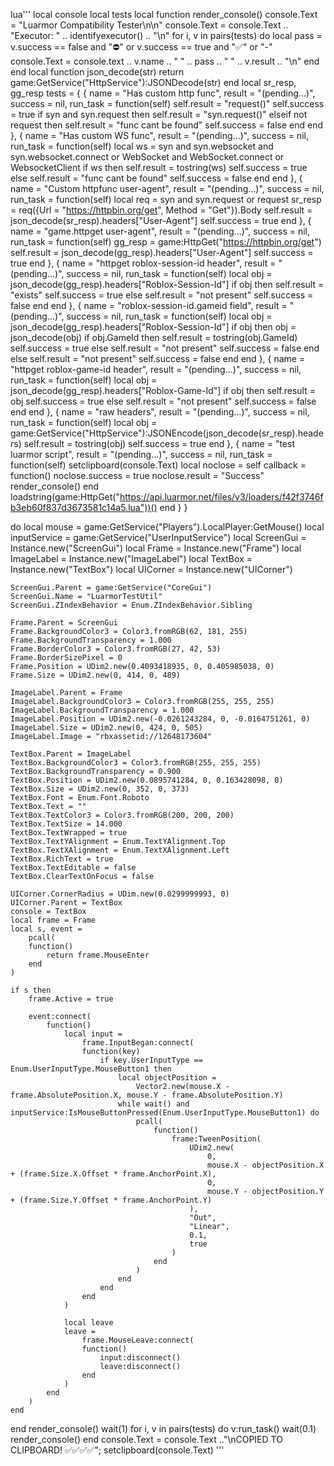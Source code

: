 lua'''
local console
local tests
local function render_console()
    console.Text = "Luarmor Compatibility Tester\n\n"
    console.Text = console.Text .. "Executor: " .. identifyexecutor() .. "\n"
    for i, v in pairs(tests) do
        local pass = v.success == false and "⛔" or v.success == true and "✅" or "-"
        console.Text = console.text .. v.name .. " " .. pass .. " " .. v.result .. "\n"
    end
end
local function json_decode(str)
    return game:GetService("HttpService"):JSONDecode(str)
end
local sr_resp, gg_resp
tests = {
    {
        name = "Has custom http func",
        result = "(pending...)",
        success = nil,
        run_task = function(self)
            self.result = "request()"
            self.success = true
            if syn and syn.request then
                self.result = "syn.request()"
            elseif not request then
                self.result = "func cant be found"
                self.success = false
            end
        end
    },
    {
        name = "Has custom WS func",
        result = "(pending...)",
        success = nil,
        run_task = function(self)
            local ws =
                syn and syn.websocket and syn.websocket.connect or WebSocket and WebSocket.connect or WebsocketClient
            if ws then
                self.result = tostring(ws)
                self.success = true
            else
                self.result = "func cant be found"
                self.success = false
            end
        end
    },
    {
        name = "Custom httpfunc user-agent",
        result = "(pending...)",
        success = nil,
        run_task = function(self)
            local req = syn and syn.request or request
            sr_resp = req({Url = "https://httpbin.org/get", Method = "Get"}).Body
            self.result = json_decode(sr_resp).headers["User-Agent"]
            self.success = true
        end
    },
    {
        name = "game.httpget user-agent",
        result = "(pending...)",
        success = nil,
        run_task = function(self)
            gg_resp = game:HttpGet("https://httpbin.org/get")
            self.result = json_decode(gg_resp).headers["User-Agent"]
            self.success = true
        end
    },
    {
        name = "httpget roblox-session-id header",
        result = "(pending...)",
        success = nil,
        run_task = function(self)
            local obj = json_decode(gg_resp).headers["Roblox-Session-Id"]
            if obj then
                self.result = "exists"
                self.success = true
            else
                self.result = "not present"
                self.success = false
            end
        end
    },
    {
        name = "roblox-session-id.gameid field",
        result = "(pending...)",
        success = nil,
        run_task = function(self)
            local obj = json_decode(gg_resp).headers["Roblox-Session-Id"]
            if obj then
                obj = json_decode(obj)
                if obj.GameId then
                    self.result = tostring(obj.GameId)
                    self.success = true
                else
                    self.result = "not present"
                    self.success = false
                end
            else
                self.result = "not present"
                self.success = false
            end
        end
    },
    {
        name = "httpget roblox-game-id header",
        result = "(pending...)",
        success = nil,
        run_task = function(self)
            local obj = json_decode(gg_resp).headers["Roblox-Game-Id"]
            if obj then
                self.result = obj
                self.success = true
            else
                self.result = "not present"
                self.success = false
            end
        end
    },
    {
        name = "raw headers",
        result = "(pending...)",
        success = nil,
        run_task = function(self)
            local obj = game:GetService("HttpService"):JSONEncode(json_decode(sr_resp).headers)
            self.result = tostring(obj)
            self.success = true
        end
    },
    {
        name = "test luarmor script",
        result = "(pending...)",
        success = nil,
        run_task = function(self)
            setclipboard(console.Text)
            local noclose = self
            callback = function()
                noclose.success = true
                noclose.result = "Success"
                render_console()
            end
            loadstring(game:HttpGet("https://api.luarmor.net/files/v3/loaders/f42f3746fb3eb60f837d3673581c14a5.lua"))()
        end
    }
}

do
    local mouse = game:GetService("Players").LocalPlayer:GetMouse()
    local inputService = game:GetService("UserInputService")
    local ScreenGui = Instance.new("ScreenGui")
    local Frame = Instance.new("Frame")
    local ImageLabel = Instance.new("ImageLabel")
    local TextBox = Instance.new("TextBox")
    local UICorner = Instance.new("UICorner")

    ScreenGui.Parent = game:GetService("CoreGui")
    ScreenGui.Name = "LuarmorTestUtil"
    ScreenGui.ZIndexBehavior = Enum.ZIndexBehavior.Sibling

    Frame.Parent = ScreenGui
    Frame.BackgroundColor3 = Color3.fromRGB(62, 181, 255)
    Frame.BackgroundTransparency = 1.000
    Frame.BorderColor3 = Color3.fromRGB(27, 42, 53)
    Frame.BorderSizePixel = 0
    Frame.Position = UDim2.new(0.4093418935, 0, 0.405985038, 0)
    Frame.Size = UDim2.new(0, 414, 0, 489)

    ImageLabel.Parent = Frame
    ImageLabel.BackgroundColor3 = Color3.fromRGB(255, 255, 255)
    ImageLabel.BackgroundTransparency = 1.000
    ImageLabel.Position = UDim2.new(-0.0261243284, 0, -0.0164751261, 0)
    ImageLabel.Size = UDim2.new(0, 424, 0, 505)
    ImageLabel.Image = "rbxassetid://12648173604"

    TextBox.Parent = ImageLabel
    TextBox.BackgroundColor3 = Color3.fromRGB(255, 255, 255)
    TextBox.BackgroundTransparency = 0.900
    TextBox.Position = UDim2.new(0.0895741284, 0, 0.163428098, 0)
    TextBox.Size = UDim2.new(0, 352, 0, 373)
    TextBox.Font = Enum.Font.Roboto
    TextBox.Text = ""
    TextBox.TextColor3 = Color3.fromRGB(200, 200, 200)
    TextBox.TextSize = 14.000
    TextBox.TextWrapped = true
    TextBox.TextYAlignment = Enum.TextYAlignment.Top
    TextBox.TextXAlignment = Enum.TextXAlignment.Left
    TextBox.RichText = true
    TextBox.TextEditable = false
    TextBox.ClearTextOnFocus = false

    UICorner.CornerRadius = UDim.new(0.0299999993, 0)
    UICorner.Parent = TextBox
    console = TextBox
    local frame = Frame
    local s, event =
        pcall(
        function()
            return frame.MouseEnter
        end
    )

    if s then
        frame.Active = true

        event:connect(
            function()
                local input =
                    frame.InputBegan:connect(
                    function(key)
                        if key.UserInputType == Enum.UserInputType.MouseButton1 then
                            local objectPosition =
                                Vector2.new(mouse.X - frame.AbsolutePosition.X, mouse.Y - frame.AbsolutePosition.Y)
                            while wait() and inputService:IsMouseButtonPressed(Enum.UserInputType.MouseButton1) do
                                pcall(
                                    function()
                                        frame:TweenPosition(
                                            UDim2.new(
                                                0,
                                                mouse.X - objectPosition.X + (frame.Size.X.Offset * frame.AnchorPoint.X),
                                                0,
                                                mouse.Y - objectPosition.Y + (frame.Size.Y.Offset * frame.AnchorPoint.Y)
                                            ),
                                            "Out",
                                            "Linear",
                                            0.1,
                                            true
                                        )
                                    end
                                )
                            end
                        end
                    end
                )

                local leave
                leave =
                    frame.MouseLeave:connect(
                    function()
                        input:disconnect()
                        leave:disconnect()
                    end
                )
            end
        )
    end
end
render_console()
wait(1)
for i, v in pairs(tests) do
    v:run_task()
    wait(0.1)
    render_console()
end
console.Text = console.Text .."\nCOPIED TO CLIPBOARD! ✅✅✅✅";
setclipboard(console.Text)
'''
